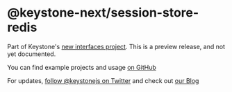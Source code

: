 # @keystone-next/session-store-redis

Part of Keystone's [new interfaces project](https://www.keystonejs.com/blog/roadmap-update). This is a preview release, and not yet documented.

You can find example projects and usage [on GitHub](https://github.com/keystonejs/keystone/tree/master/examples)

For updates, [follow @keystonejs on Twitter](https://twitter.com/keystonejs) and check out [our Blog](https://www.keystonejs.com/blog)
